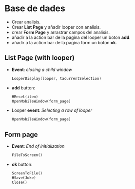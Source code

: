 # Base de dades

- Crear analisis.
- Crear **List Page** y añadir looper con analisis.
- crear **Form Page** y arrastrar campos del analisis.
- añadir a la action bar de la pagina del looper un boton **add**.
- añadir a la action bar de la pagina form un boton **ok**.

## List Page (with looper)

- **Event**: *closing a child window*

    ```python
    LooperDisplay(looper, tacurrentSelection)
    ```

- **add** button:

    ```python
    HReset(item)
    OpenMobileWindow(form_page)
    ```

- Looper **event**:  *Selecting a row of looper*

    ```python
    OpenMobileWindow(form_page)
    ```

## Form page

- **Event**: *End of initialization*

    ```python
    FileToScreen()
    ```

- **ok** button:

    ```python
    ScreenToFile()
    HSave(Joke)
    Close()
    ```